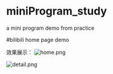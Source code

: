 # miniProgram_study
a  mini program demo from practice

#bilibili home page demo

效果展示：
![home.png](https://github.com/ywAscend/ImagesStore/blob/master/miniProgrom/home.png)

![detail.png](https://github.com/ywAscend/ImagesStore/blob/master/miniProgrom/detail.png)
